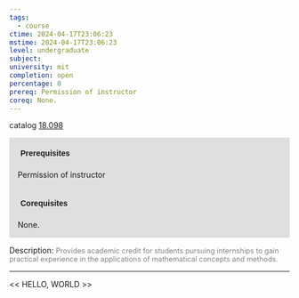 ```yaml
---
tags:
  - course
ctime: 2024-04-17T23:06:23
mstime: 2024-04-17T23:06:23
level: undergraduate
subject: 
university: mit
completion: open
percentage: 0
prereq: Permission of instructor
coreq: None.
---
```


catalog [18.098](http://student.mit.edu/catalog/m18a.html#18.098)

<span style="display: block; padding: 15px; background-color: rgb(100, 100, 100, 0.2);"><font id="m_prereq1690_0" style="display: block; font-family: Arial, sans-serif; font-weight: bold; padding: 5px">Prerequisites</font><br><span id="prereq1690_0">Permission of instructor</span></span>
<span style="display: block; padding: 15px; background-color: rgb(100, 100, 100, 0.2);"><font id="m_coreq1690_0" style="display: block; font-family: Arial, sans-serif; font-weight: bold; padding: 5px">Corequisites</font><br><span id="coreq1690_0">None.</span></span>

<font style="">Description:</font>
<font style="color: grey; font-size: 0.8rem;">Provides academic credit for students pursuing internships to gain practical experience in the applications of mathematical concepts and methods.</font>



---

<< HELLO, WORLD >>
